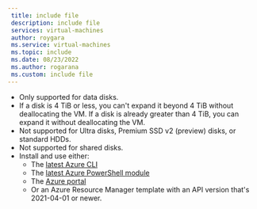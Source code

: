 ```yaml
---
 title: include file
 description: include file
 services: virtual-machines
 author: roygara
 ms.service: virtual-machines
 ms.topic: include
 ms.date: 08/23/2022
 ms.author: rogarana
 ms.custom: include file
---    
```

- Only supported for data disks.
- If a disk is 4 TiB or less, you can't expand it beyond 4 TiB without deallocating the VM. If a disk is already greater than 4 TiB, you can expand it without deallocating the VM.
- Not supported for Ultra disks, Premium SSD v2 (preview) disks, or standard HDDs.
- Not supported for shared disks.
- Install and use either:
    - The [latest Azure CLI](/cli/azure/install-azure-cli)
    - The [latest Azure PowerShell module](/powershell/azure/install-az-ps)
    - The [Azure portal](https://portal.azure.com/)
    - Or an Azure Resource Manager template with an API version that's 2021-04-01 or newer.